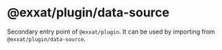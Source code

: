# @exxat/plugin/data-source

Secondary entry point of `@exxat/plugin`. It can be used by importing from `@exxat/plugin/data-source`.

